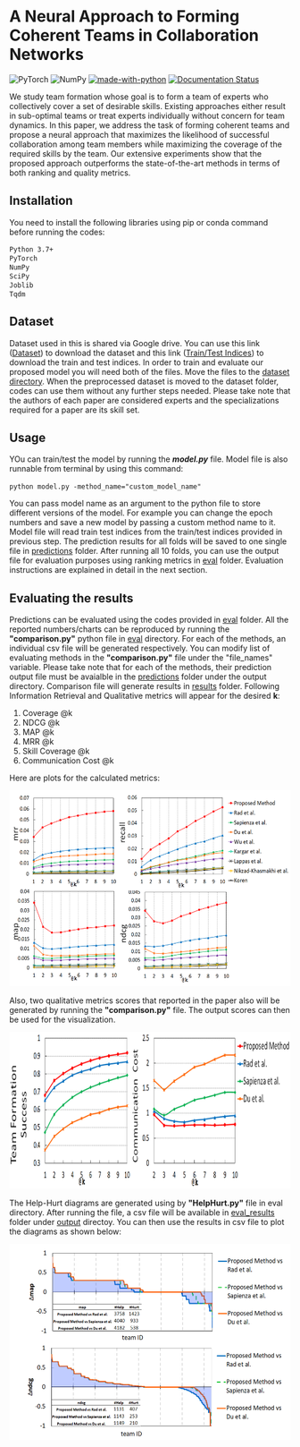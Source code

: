 # A Neural Approach to Forming Coherent Teams in Collaboration Networks

![PyTorch](https://img.shields.io/badge/PyTorch-%23EE4C2C.svg?style=for-the-badge&logo=PyTorch&logoColor=white) ![NumPy](https://img.shields.io/badge/numpy-%23013243.svg?style=for-the-badge&logo=numpy&logoColor=white) [![made-with-python](https://img.shields.io/badge/Made%20with-Python-1f425f.svg)](https://www.python.org/) [![Documentation Status](https://readthedocs.org/projects/ansicolortags/badge/?version=latest)](http://ansicolortags.readthedocs.io/?badge=latest)


We study team formation whose goal is to form a team of experts who collectively cover a set of desirable skills. Existing approaches either result in sub-optimal teams or treat experts individually without concern for team dynamics. In this paper, we address the task of forming coherent teams and propose a neural approach that maximizes the likelihood of successful collaboration among team members while maximizing the coverage of the required skills by the team. Our extensive experiments show that the proposed approach outperforms the state-of-the-art methods in terms of both ranking and quality metrics.

## Installation

You need to install the following libraries using pip or conda command before running the codes:

```
Python 3.7+
PyTorch
NumPy
SciPy
Joblib
Tqdm
```

## Dataset

Dataset used in this is shared via Google drive. You can use this link ([Dataset](https://drive.google.com/file/d/1nEggYGuU50_T_VoElrb9FkGQmi412ga9/view?usp=sharing)) to download the dataset and this link ([Train/Test Indices](https://drive.google.com/file/d/16SSPy3dmVgvC0PSGG_3QboemTQumzz5A/view?usp=sharing)) to download the train and test indices. In order to train and evaluate our proposed model you will need both of the files. Move the files to the [dataset directory](dataset). When the preprocessed dataset is moved to the dataset folder, codes can use them without any further steps needed. Please take note that the authors of each paper are considered experts and the specializations required for a paper are its skill set.

## Usage

YOu can train/test the model by running the ***model.py*** file. Model file is also runnable from terminal by using this command:

`python model.py -method_name="custom_model_name"`

You can pass model name as an argument to the python file to store different versions of the model. For example you can change the epoch numbers and save a new model by passing a custom method name to it. Model file will read train test indices from the train/test indices provided in previous step. The prediction results for all folds will be saved to one single file in [predictions](output/predictions) folder. After running all 10 folds, you can use the output file for evaluation purposes using ranking metrics in [eval](eval) folder. Evaluation instructions are explained in detail in the next section.


## Evaluating the results

Predictions can be evaluated using the codes provided in [eval](eval) folder. All the reported numbers/charts can be reproduced by running the **"comparison.py"** python file in [eval](eval) directory.
For each of the methods, an individual csv file will be generated respectively. You can modify list of evaluating methods in the **"comparison.py"** file under the "file_names" variable. Please take note that for each of the methods, their prediction output file must be avaialble in the [predictions](output/predictions) folder under the output directory. Comparison file will generate results in [results](output/eval_results) folder. Following Information Retrieval and Qualitative metrics will appear for the desired **k**:

1. Coverage @k
2. NDCG @k
3. MAP @k
4. MRR @k
5. Skill Coverage @k
6. Communication Cost @k

Here are plots for the calculated metrics:

<p align="center"><img src="figures/ir.png" height="350px">


Also, two qualitative metrics scores that reported in the paper also will be generated by running the **"comparison.py"** file. The output scores can then be used for the visualization.

<p align="center"><img src="figures/quality.png" height="280px"></p>


The Help-Hurt diagrams are generated using by **"HelpHurt.py"** file in eval directory. After running the file, a csv file will be available in [eval_results](output/eval_results) folder under [output](output) directoy. You can then use the results in csv file to plot the diagrams as shown below:

<p align="center"><img src="figures/hh.png" height="350px"></p>
